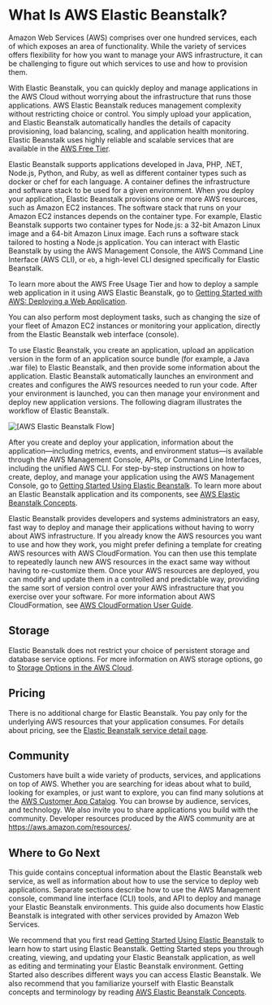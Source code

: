 # What Is AWS Elastic Beanstalk?<a name="Welcome"></a>

Amazon Web Services \(AWS\) comprises over one hundred services, each of which exposes an area of functionality\. While the variety of services offers flexibility for how you want to manage your AWS infrastructure, it can be challenging to figure out which services to use and how to provision them\.

With Elastic Beanstalk, you can quickly deploy and manage applications in the AWS Cloud without worrying about the infrastructure that runs those applications\. AWS Elastic Beanstalk reduces management complexity without restricting choice or control\. You simply upload your application, and Elastic Beanstalk automatically handles the details of capacity provisioning, load balancing, scaling, and application health monitoring\. Elastic Beanstalk uses highly reliable and scalable services that are available in the [AWS Free Tier](https://aws.amazon.com/free)\.

Elastic Beanstalk supports applications developed in Java, PHP, \.NET, Node\.js, Python, and Ruby, as well as different container types such as docker or chef for each language\. A container defines the infrastructure and software stack to be used for a given environment\. When you deploy your application, Elastic Beanstalk provisions one or more AWS resources, such as Amazon EC2 instances\. The software stack that runs on your Amazon EC2 instances depends on the container type\. For example, Elastic Beanstalk supports two container types for Node\.js: a 32\-bit Amazon Linux image and a 64\-bit Amazon Linux image\. Each runs a software stack tailored to hosting a Node\.js application\. You can interact with Elastic Beanstalk by using the AWS Management Console, the AWS Command Line Interface \(AWS CLI\), or `eb`, a high\-level CLI designed specifically for Elastic Beanstalk\. 

To learn more about the AWS Free Usage Tier and how to deploy a sample web application in it using AWS Elastic Beanstalk, go to [Getting Started with AWS: Deploying a Web Application](http://docs.aws.amazon.com/gettingstarted/latest/deploy/welcome.html)\.

You can also perform most deployment tasks, such as changing the size of your fleet of Amazon EC2 instances or monitoring your application, directly from the Elastic Beanstalk web interface \(console\)\. 

To use Elastic Beanstalk, you create an application, upload an application version in the form of an application source bundle \(for example, a Java \.war file\) to Elastic Beanstalk, and then provide some information about the application\. Elastic Beanstalk automatically launches an environment and creates and configures the AWS resources needed to run your code\. After your environment is launched, you can then manage your environment and deploy new application versions\. The following diagram illustrates the workflow of Elastic Beanstalk\.

![\[AWS Elastic Beanstalk Flow\]](http://docs.aws.amazon.com/elasticbeanstalk/latest/dg/images/clearbox-flow-00.png)

After you create and deploy your application, information about the application—including metrics, events, and environment status—is available through the AWS Management Console, APIs, or Command Line Interfaces, including the unified AWS CLI\. For step\-by\-step instructions on how to create, deploy, and manage your application using the AWS Management Console, go to [Getting Started Using Elastic Beanstalk](GettingStarted.md)\. To learn more about an Elastic Beanstalk application and its components, see [AWS Elastic Beanstalk Concepts](concepts.md)\.

Elastic Beanstalk provides developers and systems administrators an easy, fast way to deploy and manage their applications without having to worry about AWS infrastructure\. If you already know the AWS resources you want to use and how they work, you might prefer defining a template for creating AWS resources with AWS CloudFormation\. You can then use this template to repeatedly launch new AWS resources in the exact same way without having to re\-customize them\. Once your AWS resources are deployed, you can modify and update them in a controlled and predictable way, providing the same sort of version control over your AWS infrastructure that you exercise over your software\. For more information about AWS CloudFormation, see [AWS CloudFormation User Guide](http://docs.aws.amazon.com/AWSCloudFormation/latest/UserGuide/)\.

## Storage<a name="Welcome.storage"></a>

Elastic Beanstalk does not restrict your choice of persistent storage and database service options\. For more information on AWS storage options, go to [Storage Options in the AWS Cloud](https://aws.amazon.com/whitepapers/)\.

## Pricing<a name="Welcome.pricing"></a>

There is no additional charge for Elastic Beanstalk\. You pay only for the underlying AWS resources that your application consumes\. For details about pricing, see the [Elastic Beanstalk service detail page](https://aws.amazon.com/elasticbeanstalk)\.

## Community<a name="Welcome.community"></a>

Customers have built a wide variety of products, services, and applications on top of AWS\. Whether you are searching for ideas about what to build, looking for examples, or just want to explore, you can find many solutions at the [AWS Customer App Catalog](https://aws.amazon.com/customerapps)\. You can browse by audience, services, and technology\. We also invite you to share applications you build with the community\. Developer resources produced by the AWS community are at [https://aws\.amazon\.com/resources/](https://aws.amazon.com/resources/)\. 

## Where to Go Next<a name="Welcome.WhereToGo"></a>

This guide contains conceptual information about the Elastic Beanstalk web service, as well as information about how to use the service to deploy web applications\. Separate sections describe how to use the AWS Management console, command line interface \(CLI\) tools, and API to deploy and manage your Elastic Beanstalk environments\. This guide also documents how Elastic Beanstalk is integrated with other services provided by Amazon Web Services\.

We recommend that you first read [Getting Started Using Elastic Beanstalk](GettingStarted.md) to learn how to start using Elastic Beanstalk\. Getting Started steps you through creating, viewing, and updating your Elastic Beanstalk application, as well as editing and terminating your Elastic Beanstalk environment\. Getting Started also describes different ways you can access Elastic Beanstalk\. We also recommend that you familiarize yourself with Elastic Beanstalk concepts and terminology by reading [AWS Elastic Beanstalk Concepts](concepts.md)\.
